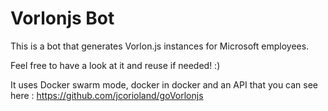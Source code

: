 # Vorlonjs Bot

This is a bot that generates Vorlon.js instances for Microsoft employees.

Feel free to have a look at it and reuse if needed! :)

It uses Docker swarm mode, docker in docker and an API that you can see here : https://github.com/jcorioland/goVorlonjs

